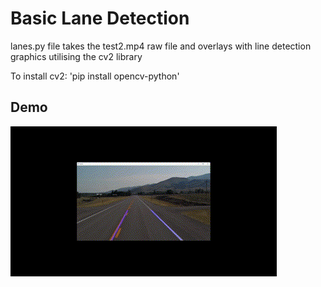 # Basic Lane Detection 

lanes.py file takes the test2.mp4 raw file and overlays with line detection graphics utilising the cv2 library

To install cv2: 'pip install opencv-python'

## Demo
![Demo output](https://github.com/sebdisiena/Basic-Lane-Detection/blob/master/output_gif.gif)
